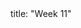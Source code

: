 <frontmatter>
title: "Week 11"
</frontmatter>

<panel header="{{glyphicon_flag}} Outcomes" popup-url="{{baseUrl}}/schedule/week11/outcomes.html" expanded no-close>
  <include src="outcomes.md#main" />
</panel>

<panel header="{{glyphicon_check}} Todo" no-close>
  <include src="todo.md" />
</panel>

<panel header=":raising_hand: Tutorial 11" no-close>
  <include src="tutorial.md" />
</panel>

<panel header="{{glyphicon_blackboard}} Lecture 11" no-close>
  <include src="lecture.md" />
</panel>
